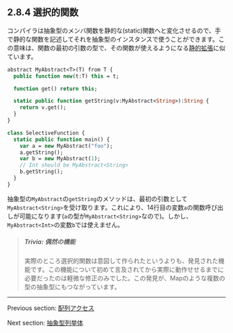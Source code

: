 ## 2.8.4 選択的関数

コンパイラは抽象型のメンバ関数を静的な(static)関数へと変化させるので、手で静的な関数を記述してそれを抽象型のインスタンスで使うことができます。この意味は、関数の最初の引数の型で、その関数が使えるようになる[静的拡張](lf-static-extension.md)に似ています。

```haxe
abstract MyAbstract<T>(T) from T {
  public function new(t:T) this = t;

  function get() return this;

  static public function getString(v:MyAbstract<String>):String {
    return v.get();
  }
}

class SelectiveFunction {
  static public function main() {
    var a = new MyAbstract("foo");
    a.getString();
    var b = new MyAbstract(1);
    // Int should be MyAbstract<String>
    b.getString();
  }
}
```

抽象型の`MyAbstract`の`getString`のメソッドは、最初の引数として`MyAbstract<String>`を受け取ります。これにより、14行目の変数`a`の関数呼び出しが可能になります(`a`の型が`MyAbstract<String>`なので)。しかし、`MyAbstract<Int>`の変数`b`では使えません。

> ##### Trivia: 偶然の機能
>
> 
> 実際のところ選択的関数は意図して作られたというよりも、発見された機能です。この機能について初めて言及されてから実際に動作せせるまでに必要だったのは軽微な修正のみでした。この発見が、Mapのような複数の型の抽象型にもつながっています。

---

Previous section: [配列アクセス](types-abstract-array-access.md)

Next section: [抽象型列挙体](types-abstract-enum.md)